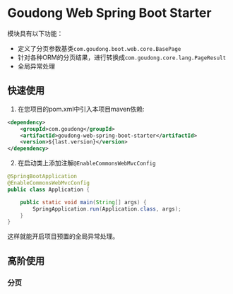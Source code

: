 # Goudong Web Spring Boot Starter
模块具有以下功能：
+ 定义了分页参数基类`com.goudong.boot.web.core.BasePage`
+ 针对各种ORM的分页结果，进行转换成`com.goudong.core.lang.PageResult`
+ 全局异常处理

## 快速使用
1. 在您项目的pom.xml中引入本项目maven依赖:
```xml
<dependency>
    <groupId>com.goudong</groupId>
    <artifactId>goudong-web-spring-boot-starter</artifactId>
    <version>${last.version}</version>
</dependency>
```
2. 在启动类上添加注解`@EnableCommonsWebMvcConfig`
```java
@SpringBootApplication
@EnableCommonsWebMvcConfig
public class Application {

    public static void main(String[] args) {
        SpringApplication.run(Application.class, args);
    }
}
```
这样就能开启项目预置的全局异常处理。

## 高阶使用
### 分页
```java


```

